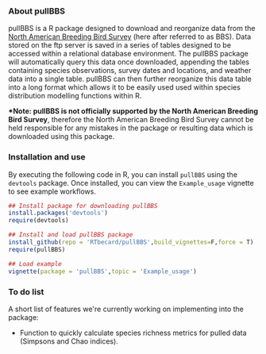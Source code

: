 ### About pullBBS

pullBBS is a R package designed to download and reorganize data from the [North American Breeding Bird Survey](https://www.pwrc.usgs.gov/bbs/) (here after referred to as BBS).  Data stored on the ftp server is saved in a series of tables designed to be accessed within a relational database environment.  The pullBBS package will automatically query this data once downloaded, appending the tables containing species observations, survey dates and locations, and weather data into a single table.  pullBBS can then further reorganize this data table into a long format which allows it to be easily used used within species distribution modelling functions within R.

**\*Note: pullBBS is not officially supported by the North American Breeding Bird Survey**, therefore the North American Breeding Bird Survey cannot be held responsible for any mistakes in the package or resulting data which is downloaded using this package.

### Installation and use

By executing the following code in R, you can install `pullBBS` using the `devtools` package.  Once installed, you can view the `Example_usage` vignette to see example workflows.

```r
## Install package for downloading pullBBS
install.packages('devtools')
require(devtools)

## Install and load pullBBS package
install_github(repo = 'RTbecard/pullBBS',build_vignettes=F,force = T)
require(pullBBS)

## Load example
vignette(package = 'pullBBS',topic = 'Example_usage')
```
### To do list

A short list of features we're currently working on implementing into the package:

- Function to quickly calculate species richness metrics for pulled data (Simpsons and Chao indices).
